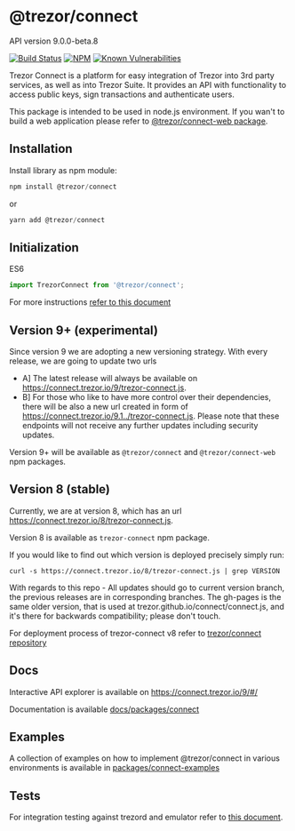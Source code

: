 # @trezor/connect

API version 9.0.0-beta.8

[![Build Status](https://github.com/trezor/trezor-suite/actions/workflows/connect-test.yml/badge.svg)](https://github.com/trezor/trezor-suite/actions/workflows/connect-test.yml)
[![NPM](https://img.shields.io/npm/v/@trezor/connect.svg)](https://www.npmjs.org/package/@trezor/connect)
[![Known Vulnerabilities](https://snyk.io/test/github/trezor/connect/badge.svg?targetFile=package.json)](https://snyk.io/test/github/trezor/trezor-suite?targetFile=packages/connect/package.json)

Trezor Connect is a platform for easy integration of Trezor into 3rd party services, as well as into Trezor Suite. It provides an API with functionality to access public keys, sign transactions and authenticate users.

This package is intended to be used in node.js environment. If you wan't to build a web application please refer to [@trezor/connect-web package](../connect-web/README.md).

## Installation

Install library as npm module:

```javascript
npm install @trezor/connect
```

or

```javascript
yarn add @trezor/connect
```

## Initialization

ES6

```javascript
import TrezorConnect from '@trezor/connect';
```

For more instructions [refer to this document](../../docs/packages/connect/index.md)

## Version 9+ (experimental)

Since version 9 we are adopting a new versioning strategy. With every release, we are going to update two urls

-   A] The latest release will always be available on https://connect.trezor.io/9/trezor-connect.js.
-   B] For those who like to have more control over their dependencies, there will be also a new url created in form of https://connect.trezor.io/9.1../trezor-connect.js. Please note that these endpoints will not receive any further updates including security updates.

Version 9+ will be available as `@trezor/connect` and `@trezor/connect-web` npm packages.

## Version 8 (stable)

Currently, we are at version 8, which has an url https://connect.trezor.io/8/trezor-connect.js.

Version 8 is available as `trezor-connect` npm package.

If you would like to find out which version is deployed precisely simply run:

`curl -s https://connect.trezor.io/8/trezor-connect.js | grep VERSION`

With regards to this repo - All updates should go to current version branch, the previous releases are in corresponding branches. The gh-pages is the same older version, that is used at trezor.github.io/connect/connect.js, and it's there for backwards compatibility; please don't touch.

For deployment process of trezor-connect v8 refer to [trezor/connect repository](https://github.com/trezor/connect/blob/develop/docs/deployment/index.md)

## Docs

Interactive API explorer is available on https://connect.trezor.io/9/#/

Documentation is available [docs/packages/connect](../../docs/packages/connect/index.md)

## Examples

A collection of examples on how to implement @trezor/connect in various environments is available in [packages/connect-examples](../connect-examples/README.md)

## Tests

For integration testing against trezord and emulator refer to [this document](https://github.com/trezor/trezor-suite/blob/develop/packages/integration-tests/projects/connect/README.md).
